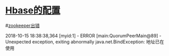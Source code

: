 # [Hbase的配置](https://www.polarxiong.com/archives/%E5%AE%89%E8%A3%85HBase-1-1-5%E4%BC%AA%E5%88%86%E5%B8%83%E6%A8%A1%E5%BC%8F%E5%88%B0Ubuntu-16-04%E6%95%99%E7%A8%8B.html)

#[zookeeper出错](https://stackoverflow.com/questions/30940981/zookeeper-error-cannot-open-channel-to-x-at-election-address)


2018-10-15 18:38:38,364 [myid:1] - ERROR [main:QuorumPeerMain@89] - Unexpected exception, exiting abnormally
java.net.BindException: 地址已在使用
